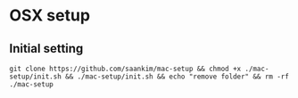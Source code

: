 # OSX setup

## Initial setting
```
git clone https://github.com/saankim/mac-setup && chmod +x ./mac-setup/init.sh && ./mac-setup/init.sh && echo "remove folder" && rm -rf ./mac-setup
```